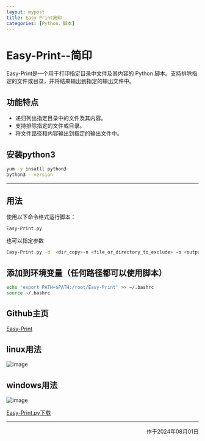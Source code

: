 ```yaml
---
layout: mypost
title: Easy-Print简印
categories: [Python，脚本]
---
```


# Easy-Print--简印

Easy-Print是一个用于打印指定目录中文件及其内容的 Python 脚本。支持排除指定的文件或目录，并将结果输出到指定的输出文件中。

## 功能特点

- 递归列出指定目录中的文件及其内容。
- 支持排除指定的文件或目录。
- 将文件路径和内容输出到指定的输出文件中。

## 安装python3

```bash
yum -y insatll python3
python3 --version
```
-------


## 用法

使用以下命令格式运行脚本：

```bash
Easy-Print.py
```
也可以指定参数
```bash
Easy-Print.py -d  <dir_copy>-n <file_or_directory_to_exclude> -o <output_file_name>
```
## 添加到环境变量（任何路径都可以使用脚本）

```bash
echo 'export PATH=$PATH:/root/Easy-Print' >> ~/.bashrc
source ~/.bashrc
```
## Github主页  
[Easy-Print](https://github.com/jan3540/Easy-Print "Easy-Print")  

## linux用法
![image](Usage_linux.png)

## windows用法
![image](Usage_windows.png)  


[Easy-Print.py下载](Easy-Print.py)

---

<p align="right">作于2024年08月01日</p>